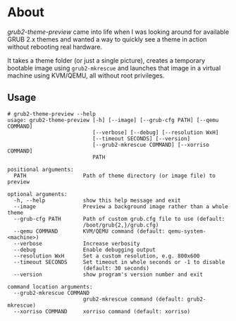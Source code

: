 About
=====

*grub2-theme-preview* came into life when I was looking around for
available GRUB 2.x themes and wanted a way to quickly see a theme
in action without rebooting real hardware.

It takes a theme folder (or just a single picture),
creates a temporary bootable image using `grub2-mkrescue` and launches
that image in a virtual machine using KVM/QEMU, all without root privileges.


## Usage

```
# grub2-theme-preview --help
usage: grub2-theme-preview [-h] [--image] [--grub-cfg PATH] [--qemu COMMAND]
                           [--verbose] [--debug] [--resolution WxH]
                           [--timeout SECONDS] [--version]
                           [--grub2-mkrescue COMMAND] [--xorriso COMMAND]
                           PATH

positional arguments:
  PATH                  Path of theme directory (or image file) to preview

optional arguments:
  -h, --help            show this help message and exit
  --image               Preview a background image rather than a whole theme
  --grub-cfg PATH       Path of custom grub.cfg file to use (default:
                        /boot/grub{2,}/grub.cfg)
  --qemu COMMAND        KVM/QEMU command (default: qemu-system-<machine>)
  --verbose             Increase verbosity
  --debug               Enable debugging output
  --resolution WxH      Set a custom resolution, e.g. 800x600
  --timeout SECONDS     Set timeout in whole seconds or -1 to disable
                        (default: 30 seconds)
  --version             show program's version number and exit

command location arguments:
  --grub2-mkrescue COMMAND
                        grub2-mkrescue command (default: grub2-mkrescue)
  --xorriso COMMAND     xorriso command (default: xorriso)
```
